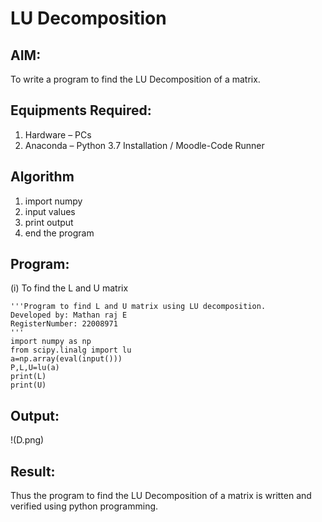 # LU Decomposition 

## AIM:
To write a program to find the LU Decomposition of a matrix.

## Equipments Required:
1. Hardware – PCs
2. Anaconda – Python 3.7 Installation / Moodle-Code Runner

## Algorithm
1. import numpy
2. input values
3. print output
4. end the program

## Program:
(i) To find the L and U matrix
```
'''Program to find L and U matrix using LU decomposition.
Developed by: Mathan raj E
RegisterNumber: 22008971
'''
import numpy as np
from scipy.linalg import lu
a=np.array(eval(input()))
P,L,U=lu(a)
print(L)
print(U)

```

## Output:
!(D.png)


## Result:
Thus the program to find the LU Decomposition of a matrix is written and verified using python programming.

